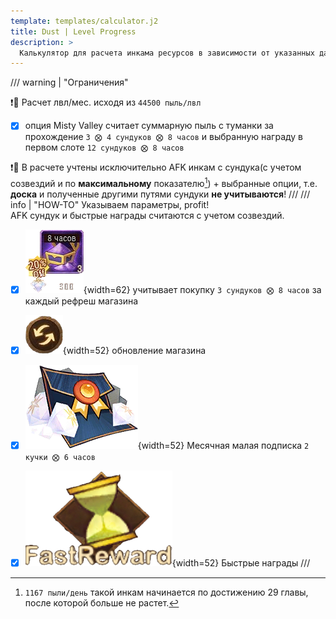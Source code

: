 ```yaml
---
template: templates/calculator.j2
title: Dust | Level Progress
description: >
  Калькулятор для расчета инкама ресурсов в зависимости от указанных данных.
---
```


/// warning | "Ограничения"

❗️🔴 Расчет лвл/мес. исходя из `44500 пыль/лвл`

- [x] опция Misty Valley считает суммарную пыль с туманки за прохождение `3 ⨂ 4 сундуков ⨂ 8 часов` и выбранную награду в первом слоте  `12 сундуков ⨂ 8 часов`  

❗️🔴 В расчете учтены исключительно AFK инкам с сундука(с учетом созвездий и по **максимальному** показателю[^dco]) + выбранные опции, т.е. **доска** и полученные другими путями сундуки **не учитываются**!
///
/// info | "HOW-TO"
Указываем параметры, profit!  
AFK сундук и быстрые награды считаются с учетом созвездий.  

- [x] ![sh](../assets/icons/s/dust-store.png){width=62} учитывает покупку `3 сундуков ⨂ 8 часов` за каждый рефреш магазина
- [x] ![sh](../assets/icons/s/refresh.png){width=52} обновление магазина
- [x] ![sh](../assets/icons/s/mc.png){width=52} Месячная малая подписка `2 кучки ⨂ 6 часов`
- [x] ![sh](../assets/icons/s/fr.png){width=52} Быстрые награды
///



[^dco]:  `1167 пыли/день` такой инкам начинается по достижению 29 главы, после которой больше не растет.
